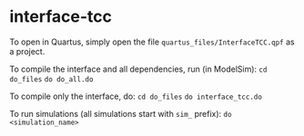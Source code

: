 # interface-tcc
To open in Quartus, simply open the file ```quartus_files/InterfaceTCC.qpf``` as a project.

To compile the interface and all dependencies, run (in ModelSim):
```cd do_files```
```do do_all.do```

To compile only the interface, do:
```cd do_files```
```do interface_tcc.do```

To run simulations (all simulations start with ```sim_``` prefix):
```do <simulation_name>```

